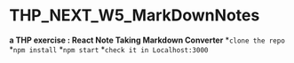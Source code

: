 # THP_NEXT_W5_MarkDownNotes

**a THP exercise : React Note Taking Markdown Converter**
*`clone the repo`
*`npm install`
*`npm start`
*`check it in Localhost:3000`